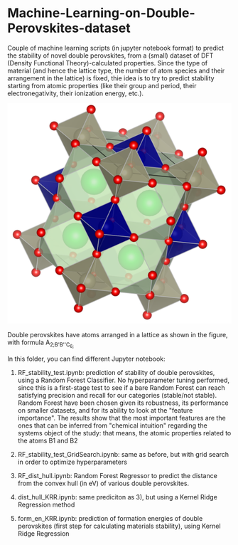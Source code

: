 # Machine-Learning-on-Double-Perovskites-dataset
Couple of machine learning scripts (in jupyter notebook format) to predict the stability of novel double perovskites, from a (small) dataset of DFT (Density Functional Theory)-calculated properties. Since the type of material (and hence the lattice type, the number of atom species and their arrangement in the lattice) is fixed, thie idea is to try to predict stability starting from atomic properties (like their group and period, their electronegativity, their ionization energy, etc.). 

![alt text](https://github.com/viscio/Machine-Learning-on-Double-Perovskites-dataset/blob/master/DP_structure_spacegroup_225.png)

Double perovskites have atoms arranged in a lattice as shown in the figure, with formula A<sub>2;B'B''C<sub>6;

In this folder, you can find different Jupyter notebook: 

1) RF_stability_test.ipynb: prediction of stability of double perovskites, using a Random Forest Classifier. No hyperparameter tuning performed, since this is a first-stage test to see if a bare Random Forest can reach satisfying precision and recall for our categories (stable/not stable). Random Forest have been chosen given its robustness, its performance on smaller datasets, and for its ability to look at the "feature importance". The results show that the most important features are the ones that can be inferred from "chemical intuition" regarding the systems object of the study: that means, the atomic properties related to the atoms B1 and B2

2) RF_stability_test_GridSearch.ipynb: same as before, but with grid search in order to optimize hyperparameters

3) RF_dist_hull.ipynb: Random Forest Regressor to predict the distance from the convex hull (in eV) of various double perovskites. 

4) dist_hull_KRR.ipynb: same prediciton as 3), but using a Kernel Ridge Regression method

5) form_en_KRR.ipynb: prediction of formation energies of double perovskites (first step for calculating materials stability), using Kernel Ridge Regression
